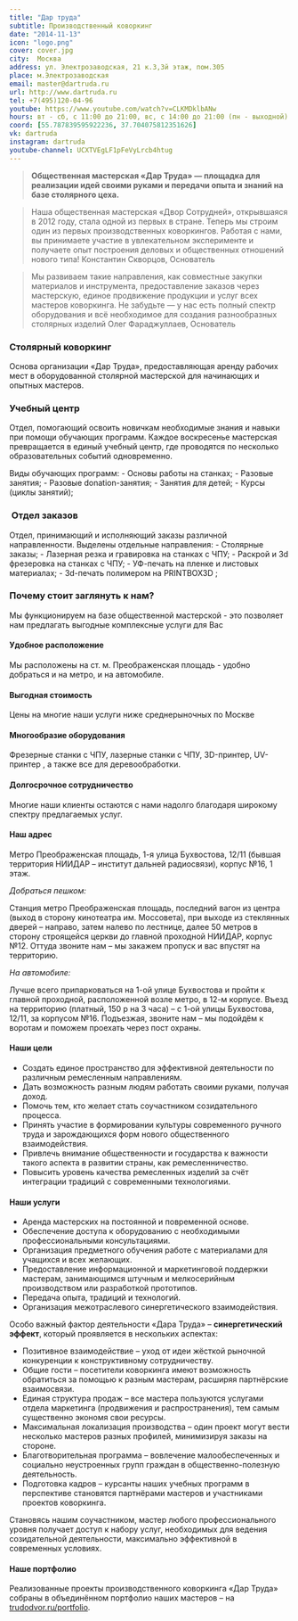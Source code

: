```yaml
---
title: "Дар труда"
subtitle: Производственный коворкинг
date: "2014-11-13"
icon: "logo.png"
cover: cover.jpg
city:  Москва
address: ул. Электрозаводская, 21 к.3,3й этаж, пом.305
place: м.Электрозаводская
email: master@dartruda.ru
url: http://www.dartruda.ru
tel: +7(495)120-04-96
youtube: https://www.youtube.com/watch?v=CLKMDklbANw
hours: вт - сб, с 11:00 до 21:00, вс, с 14:00 до 21:00 (пн - выходной)
coord: [55.787839595922236, 37.704075812351626]
vk: dartruda
instagram: dartruda
youtube-channel: UCXTVEgLF1pFeVyLrcb4htug
---
```


> **Общественная мастерская «Дар Труда» — площадка для реализации идей своими руками и передачи опыта и знаний на базе столярного цеха.**


> Наша общественная мастерская «Двор Сотрудней», открывшаяся в 2012 году, стала одной из первых в стране. Теперь мы строим один из первых производственных коворкингов. Работая с нами, вы принимаете участие в увлекательном эксперименте и получаете опыт построения деловых и общественных отношений нового типа!
> Константин Скворцов, Основатель

> Мы развиваем такие направления, как совместные закупки материалов и инструмента, предоставление заказов через мастерскую, единое продвижение продукции и услуг всех мастеров коворкинга. Не забудьте — у нас есть полный спектр оборудования и всё необходимое для создания разнообразных столярных изделий
> Олег Фараджуллаев, Основатель

### Столярный коворкинг

Основа организации «Дар Труда», предоставляющая аренду рабочих мест в оборудованной столярной мастерской для начинающих и опытных мастеров.

### Учебный центр

Отдел, помогающий освоить новичкам необходимые знания и навыки при помощи обучающих программ. Каждое воскресенье мастерская превращается в единый учебный центр, где проводятся по несколько образовательных событий одновременно.

Виды обучающих программ: - Основы работы на станках; - Разовые занятия; - Разовые donation-занятия; - Занятия для детей; - Курсы (циклы занятий);

###  Отдел заказов

Отдел, принимающий и исполняющий заказы различной направленности. Выделены отдельные направления: - Столярные заказы; - Лазерная резка и гравировка на станках с ЧПУ; - Раскрой и 3d фрезеровка на станках с ЧПУ; - УФ-печать на пленке и листовых материалах; - 3d-печать полимером на PRINTBOX3D ;

### Почему стоит заглянуть к нам?

Мы функционируем на базе общественной мастерской - это позволяет нам предлагать выгодные комплексные услуги для Вас

#### Удобное расположение

Мы расположены на ст. м. Преображенская площадь - удобно добраться и на метро, и на автомобиле.

#### Выгодная стоимость

Цены на многие наши услуги ниже среднерыночных по Москве

#### Многообразие оборудования

Фрезерные станки с ЧПУ, лазерные станки с ЧПУ, 3D-принтер, UV-принтер , а также все для деревообработки.

#### Долгосрочное сотрудничество

Многие наши клиенты остаются с нами надолго благодаря широкому спектру предлагаемых услуг.

#### **Наш адрес**

Метро Преображенская площадь, 1-я улица Бухвостова, 12/11 (бывшая территория НИИДАР – институт дальней радиосвязи), корпус №16, 1 этаж.

_Добраться пешком:_

Станция метро Преображенская площадь, последний вагон из центра (выход в сторону кинотеатра им. Моссовета), при выходе из стеклянных дверей – направо, затем налево по лестнице, далее 50 метров в сторону строящейся церкви до главной проходной НИИДАР, корпус №12. Оттуда звоните нам – мы закажем пропуск и вас впустят на территорию.

_На автомобиле:_

Лучше всего припарковаться на 1-ой улице Бухвостова и пройти к главной проходной, расположенной возле метро, в 12-м корпусе. Въезд на территорию (платный, 150 р на 3 часа) – с 1-ой улицы Бухвостова, 12/11, за корпусом №16. Подъезжая, звоните нам – мы подойдём к воротам и поможем проехать через пост охраны.

#### **Наши цели**

- Создать единое пространство для эффективной деятельности по различным ремесленным направлениям.
- Дать возможность разным людям работать своими руками, получая доход.
- Помочь тем, кто желает стать соучастником созидательного процесса.
- Принять участие в формировании культуры современного ручного труда и зарождающихся форм нового общественного взаимодействия.
- Привлечь внимание общественности и государства к важности такого аспекта в развитии страны, как ремесленничество.
- Повысить уровень качества ремесленных изделий за счёт интеграции традиций с современными технологиями.

#### **Наши услуги**

- Аренда мастерских на постоянной и повременной основе.
- Обеспечение доступа к оборудованию с необходимыми профессиональными консультациями.
- Организация предметного обучения работе с материалами для учащихся и всех желающих.
- Предоставление информационной и маркетинговой поддержки мастерам, занимающимся штучным и мелкосерийным производством или разработкой прототипов.
- Передача опыта, традиций и технологий.
- Организация межотраслевого синергетического взаимодействия.

Особо важный фактор деятельности «Дара Труда» – **синергетический эффект**, который проявляется в нескольких аспектах:

- Позитивное взаимодействие – уход от идеи жёсткой рыночной конкуренции к конструктивному сотрудничеству.
- Общие гости – посетители коворкинга имеют возможность обратиться за помощью к разным мастерам, расширяя партнёрские взаимосвязи.
- Единая структура продаж – все мастера пользуются услугами отдела маркетинга (продвижения и распространения), тем самым существенно экономя свои ресурсы.
- Максимальная локализация производства – один проект могут вести несколько мастеров разных профилей, минимизируя заказы на стороне.
- Благотворительная программа – вовлечение малообеспеченных и социально неустроенных групп граждан в общественно-полезную деятельность.
- Подготовка кадров – курсанты наших учебных программ в перспективе становятся партнёрами мастеров и участниками проектов коворкинга.

Становясь нашим соучастником, мастер любого профессионального уровня получает доступ к набору услуг, необходимых для ведения созидательной деятельности, максимально эффективной в современных условиях.

#### **Наше портфолио** 

Реализованные проекты производственного коворкинга «Дар Труда» собраны в объединённом портфолио наших мастеров – на [trudodvor.ru/portfolio](http://trudodvor.ru/portfolio).

<youtube-embed link="https://youtu.be/6AMOfoFdlNQ" />

